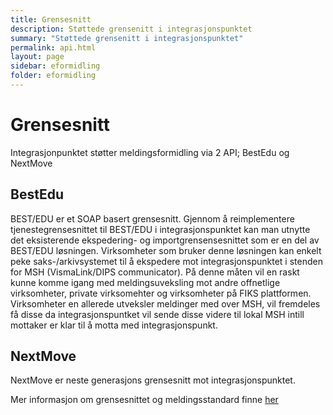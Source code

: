 ```yaml
---
title: Grensesnitt
description: Støttede grensenitt i integrasjonspunktet
summary: "Støttede grensenitt i integrasjonspunktet"
permalink: api.html
layout: page
sidebar: eformidling
folder: eformidling
---
```


# Grensesnitt

Integrasjonpunktet støtter meldingsformidling via 2 API; BestEdu og NextMove

## BestEdu
BEST/EDU er et SOAP basert grensesnitt. Gjennom å reimplementere tjenestegrensesnittet til BEST/EDU i integrasjonspunktet kan man utnytte det eksisterende ekspedering- og importgrensensesnittet som er en del av BEST/EDU løsningen. 
Virksomheter som bruker denne løsningen kan enkelt peke saks-/arkivsystemet til å ekspedere mot integrasjonspunktet i stenden for MSH (VismaLink/DIPS communicator). På denne måten vil en raskt kunne komme igang med meldingsuveksling mot andre offnetlige virksomheter, private virksomehter og virksomheter på FIKS plattformen. Virksomheter en allerede utveksler meldinger med over MSH, vil fremdeles få disse da integrasjonspuntket vil sende disse videre til lokal MSH intill mottaker er klar til å motta med integrasjonspunkt.

## NextMove
NextMove er neste generasjons grensesnitt mot integrasjonspunktet. 


Mer informasjon om grensesnittet og meldingsstandard finne [her](https://difi.github.io/eformidling/meldingsflyt.html) 
